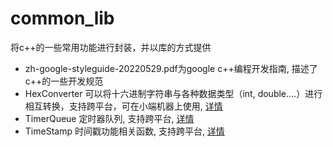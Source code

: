 # common_lib
将c++的一些常用功能进行封装，并以库的方式提供
* zh-google-styleguide-20220529.pdf为google c++编程开发指南, 描述了c++的一些开发规范
* HexConverter
可以将十六进制字符串与各种数据类型（int, double....）进行相互转换，支持跨平台，可在小端机器上使用,
[详情](./HexConverter/README.md)
* TimerQueue
定时器队列, 支持跨平台, [详情](./TimerQueue/README.md)
* TimeStamp
时间戳功能相关函数, 支持跨平台, [详情](./TimeStamp/README.md)